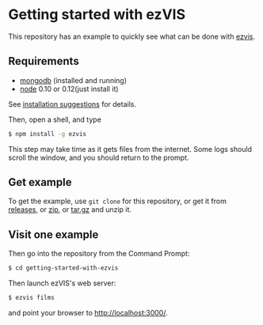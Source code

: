 # Getting started with ezVIS

This repository has an example to quickly see what can be done with
[ezvis](https://github.com/madec-project/ezvis/).

## Requirements

- [mongodb](http://docs.mongodb.org/manual/installation/) (installed and running)
- [node](http://nodejs.org/) 0.10 or 0.12(just install it)

See [installation suggestions](./INSTALLATION.md) for details.

Then, open a shell, and type 

```sh
$ npm install -g ezvis
```

This step may take time as it gets files from the internet.
Some logs should scroll the window, and you should return to the prompt.

## Get example

To get the example, use `git clone` for this repository, or get it from
[releases](https://github.com/madec-project/getting-started-with-ezvis/releases),
or [zip](https://github.com/madec-project/getting-started-with-ezvis/archive/master.zip),
or [tar.gz](https://github.com/madec-project/getting-started-with-ezvis/archive/master.tar.gz) and unzip it.

## Visit one example

Then go into the repository from the Command Prompt:

```sh
$ cd getting-started-with-ezvis
```

Then launch ezVIS's web server:

```sh
$ ezvis films
```

and point your browser to [http://localhost:3000/](http://localhost:3000/).
